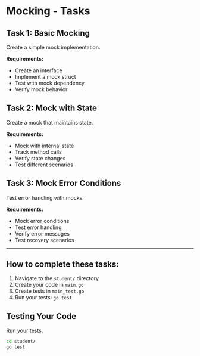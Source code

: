 # Mocking - Tasks

## Task 1: Basic Mocking
Create a simple mock implementation.

**Requirements:**
- Create an interface
- Implement a mock struct
- Test with mock dependency
- Verify mock behavior

## Task 2: Mock with State
Create a mock that maintains state.

**Requirements:**
- Mock with internal state
- Track method calls
- Verify state changes
- Test different scenarios

## Task 3: Mock Error Conditions
Test error handling with mocks.

**Requirements:**
- Mock error conditions
- Test error handling
- Verify error messages
- Test recovery scenarios

---

## How to complete these tasks:

1. Navigate to the `student/` directory
2. Create your code in `main.go`
3. Create tests in `main_test.go`
4. Run your tests: `go test`


## Testing Your Code

Run your tests:
```bash
cd student/
go test
```